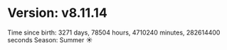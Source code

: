 # Version: v8.11.14
Time since birth: 3271 days, 78504 hours, 4710240 minutes, 282614400 seconds
Season: Summer ☀️
